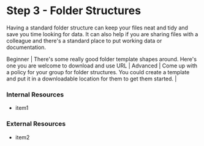 # Step 3 - Folder Structures

Having a standard folder structure can keep your files neat and tidy and save you time looking for data. It can also help if you are sharing files with a colleague and there's a standard place to put working data or documentation.

Beginner | There's some really good folder template shapes around. Here's one you are welcome to download and use URL |
Advanced | Come up with a policy for your group for folder structures. You could create a template and put it in a downloadable location for them to get them started. |

### Internal Resources
* item1

### External Resources
* item2

